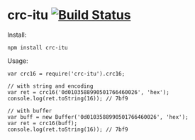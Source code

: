 crc-itu [![Build Status](https://travis-ci.org/damphat/crc-itu.png?branch=master)](https://travis-ci.org/damphat/crc-itu)
=======

Install:

```
npm install crc-itu
```

Usage:

```
var crc16 = require('crc-itu').crc16;

// with string and encoding
var ret = crc16('0d0103588990501766460026', 'hex');
console.log(ret.toString(16)); // 7bf9

// with buffer
var buff = new Buffer('0d0103588990501766460026', 'hex');
var ret = crc16(buff);
console.log(ret.toString(16)); // 7bf9
```
